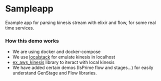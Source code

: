 # Sampleapp

Example app for parsing kinesis stream with elixir and flow, for some real time services.


### How this demo works

* We are using docker and docker-compose
* We use [localstack](https://localstack.cloud/) for emulate kinesis in localhost
* [ex_aws_kinesis](https://github.com/ex-aws/ex_aws_kinesis) library to iteract with local kinesis
* We have added certain demos (IsPrime flow and stages...) for easily understand GenStage and Flow libraries. 
